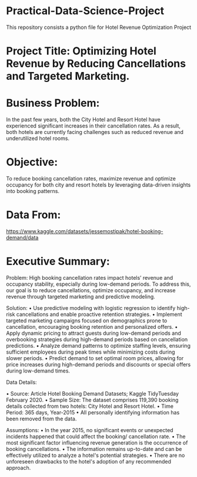 # Practical-Data-Science-Project
This repository consists a python file for Hotel Revenue Optimization Project

# Project Title: Optimizing Hotel Revenue by Reducing Cancellations and Targeted Marketing.

# Business Problem: 

In the past few years, both the City Hotel and Resort Hotel have experienced significant increases in their cancellation rates. As a result, both hotels are currently facing challenges such as reduced revenue and underutilized hotel rooms. 

# Objective:

To reduce booking cancellation rates, maximize revenue and optimize occupancy for both city and resort hotels by leveraging data-driven insights into booking patterns.

# Data From: 

https://www.kaggle.com/datasets/jessemostipak/hotel-booking-demand/data

# Executive Summary: 

Problem: High booking cancellation rates impact hotels’ revenue and occupancy stability, especially during low-demand periods. To address this, our goal is to reduce cancellations, optimize occupancy, and increase revenue through targeted marketing and predictive modeling.

Solution: 
•	Use predictive modeling with logistic regression to identify high-risk cancellations and enable proactive retention strategies.
•	Implement targeted marketing campaigns focused on demographics prone to cancellation, encouraging booking retention and personalized offers.
•	Apply dynamic pricing to attract guests during low-demand periods and overbooking strategies during high-demand periods based on cancellation predictions.
•	Analyze demand patterns to optimize staffing levels, ensuring sufficient employees during peak times while minimizing costs during slower periods.
•	Predict demand to set optimal room prices, allowing for price increases during high-demand periods and discounts or special offers during low-demand times.

Data Details:

•	Source: Article Hotel Booking Demand Datasets; Kaggle TidyTuesday February 2020.
•	Sample Size: The dataset comprises 119,390 booking details collected from two hotels: City Hotel and Resort Hotel.
•	Time Period: 365 days, Year-2015 
•	All personally identifying information has been removed from the data.

Assumptions:
•	In the year 2015, no significant events or unexpected incidents happened that could affect the booking/ cancellation rate.
•	The most significant factor influencing revenue generation is the occurrence of booking cancellations.
•	The information remains up-to-date and can be effectively utilized to analyze a hotel's potential strategies.
•	There are no unforeseen drawbacks to the hotel's adoption of any recommended approach.



